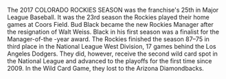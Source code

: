 The 2017 COLORADO ROCKIES SEASON was the franchise's 25th in Major League Baseball. It was the 23rd season the Rockies played their home games at Coors Field. Bud Black became the new Rockies Manager after the resignation of Walt Weiss. Black in his first season was a finalist for the Manager-of-the -year award. The Rockies finished the season 87–75 in third place in the National League West Division, 17 games behind the Los Angeles Dodgers. They did, however, receive the second wild card spot in the National League and advanced to the playoffs for the first time since 2009. In the Wild Card Game, they lost to the Arizona Diamondbacks.
